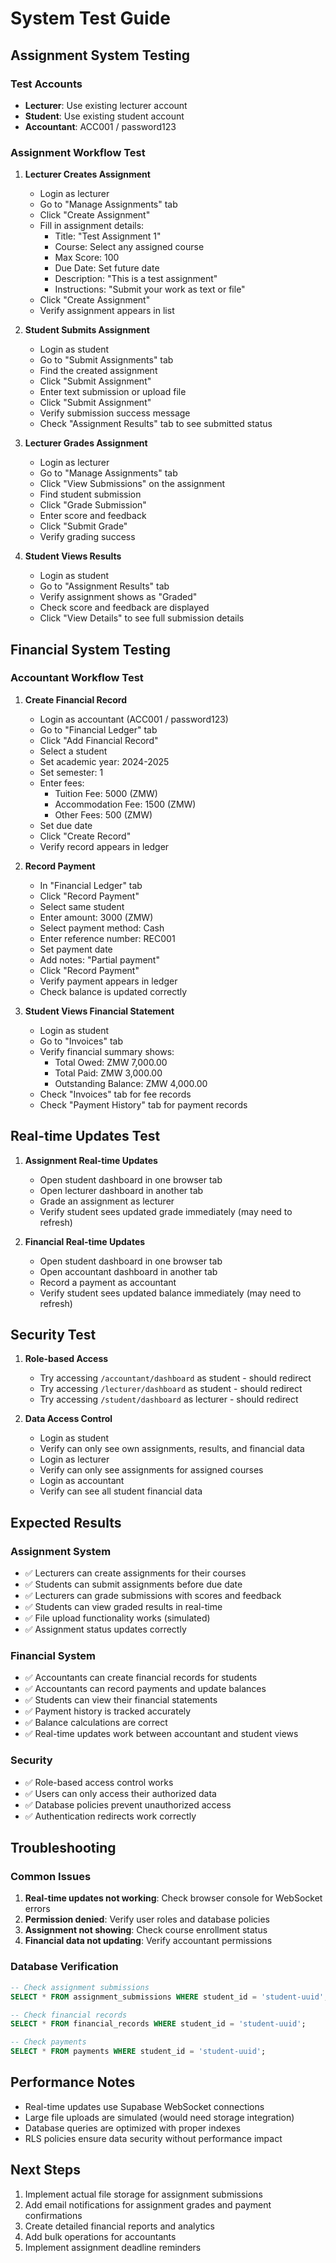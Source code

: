 # System Test Guide

## Assignment System Testing

### Test Accounts
- **Lecturer**: Use existing lecturer account
- **Student**: Use existing student account  
- **Accountant**: ACC001 / password123

### Assignment Workflow Test

1. **Lecturer Creates Assignment**
   - Login as lecturer
   - Go to "Manage Assignments" tab
   - Click "Create Assignment"
   - Fill in assignment details:
     - Title: "Test Assignment 1"
     - Course: Select any assigned course
     - Max Score: 100
     - Due Date: Set future date
     - Description: "This is a test assignment"
     - Instructions: "Submit your work as text or file"
   - Click "Create Assignment"
   - Verify assignment appears in list

2. **Student Submits Assignment**
   - Login as student
   - Go to "Submit Assignments" tab
   - Find the created assignment
   - Click "Submit Assignment"
   - Enter text submission or upload file
   - Click "Submit Assignment"
   - Verify submission success message
   - Check "Assignment Results" tab to see submitted status

3. **Lecturer Grades Assignment**
   - Login as lecturer
   - Go to "Manage Assignments" tab
   - Click "View Submissions" on the assignment
   - Find student submission
   - Click "Grade Submission"
   - Enter score and feedback
   - Click "Submit Grade"
   - Verify grading success

4. **Student Views Results**
   - Login as student
   - Go to "Assignment Results" tab
   - Verify assignment shows as "Graded"
   - Check score and feedback are displayed
   - Click "View Details" to see full submission details

## Financial System Testing

### Accountant Workflow Test

1. **Create Financial Record**
   - Login as accountant (ACC001 / password123)
   - Go to "Financial Ledger" tab
   - Click "Add Financial Record"
   - Select a student
   - Set academic year: 2024-2025
   - Set semester: 1
   - Enter fees:
     - Tuition Fee: 5000 (ZMW)
     - Accommodation Fee: 1500 (ZMW)
     - Other Fees: 500 (ZMW)
   - Set due date
   - Click "Create Record"
   - Verify record appears in ledger

2. **Record Payment**
   - In "Financial Ledger" tab
   - Click "Record Payment"
   - Select same student
   - Enter amount: 3000 (ZMW)
   - Select payment method: Cash
   - Enter reference number: REC001
   - Set payment date
   - Add notes: "Partial payment"
   - Click "Record Payment"
   - Verify payment appears in ledger
   - Check balance is updated correctly

3. **Student Views Financial Statement**
   - Login as student
   - Go to "Invoices" tab
   - Verify financial summary shows:
     - Total Owed: ZMW 7,000.00
     - Total Paid: ZMW 3,000.00
     - Outstanding Balance: ZMW 4,000.00
   - Check "Invoices" tab for fee records
   - Check "Payment History" tab for payment records

## Real-time Updates Test

1. **Assignment Real-time Updates**
   - Open student dashboard in one browser tab
   - Open lecturer dashboard in another tab
   - Grade an assignment as lecturer
   - Verify student sees updated grade immediately (may need to refresh)

2. **Financial Real-time Updates**
   - Open student dashboard in one browser tab
   - Open accountant dashboard in another tab
   - Record a payment as accountant
   - Verify student sees updated balance immediately (may need to refresh)

## Security Test

1. **Role-based Access**
   - Try accessing `/accountant/dashboard` as student - should redirect
   - Try accessing `/lecturer/dashboard` as student - should redirect
   - Try accessing `/student/dashboard` as lecturer - should redirect

2. **Data Access Control**
   - Login as student
   - Verify can only see own assignments, results, and financial data
   - Login as lecturer
   - Verify can only see assignments for assigned courses
   - Login as accountant
   - Verify can see all student financial data

## Expected Results

### Assignment System
- ✅ Lecturers can create assignments for their courses
- ✅ Students can submit assignments before due date
- ✅ Lecturers can grade submissions with scores and feedback
- ✅ Students can view graded results in real-time
- ✅ File upload functionality works (simulated)
- ✅ Assignment status updates correctly

### Financial System
- ✅ Accountants can create financial records for students
- ✅ Accountants can record payments and update balances
- ✅ Students can view their financial statements
- ✅ Payment history is tracked accurately
- ✅ Balance calculations are correct
- ✅ Real-time updates work between accountant and student views

### Security
- ✅ Role-based access control works
- ✅ Users can only access their authorized data
- ✅ Database policies prevent unauthorized access
- ✅ Authentication redirects work correctly

## Troubleshooting

### Common Issues
1. **Real-time updates not working**: Check browser console for WebSocket errors
2. **Permission denied**: Verify user roles and database policies
3. **Assignment not showing**: Check course enrollment status
4. **Financial data not updating**: Verify accountant permissions

### Database Verification
```sql
-- Check assignment submissions
SELECT * FROM assignment_submissions WHERE student_id = 'student-uuid';

-- Check financial records
SELECT * FROM financial_records WHERE student_id = 'student-uuid';

-- Check payments
SELECT * FROM payments WHERE student_id = 'student-uuid';
```

## Performance Notes
- Real-time updates use Supabase WebSocket connections
- Large file uploads are simulated (would need storage integration)
- Database queries are optimized with proper indexes
- RLS policies ensure data security without performance impact

## Next Steps
1. Implement actual file storage for assignment submissions
2. Add email notifications for assignment grades and payment confirmations
3. Create detailed financial reports and analytics
4. Add bulk operations for accountants
5. Implement assignment deadline reminders
